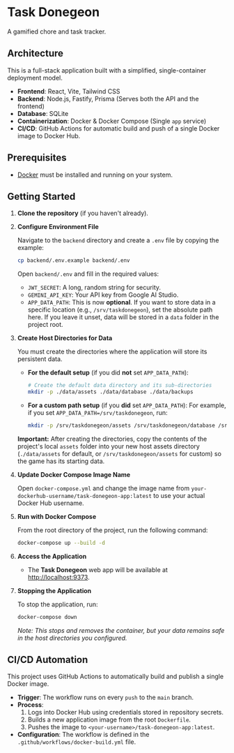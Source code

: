 # Task Donegeon

A gamified chore and task tracker.

## Architecture

This is a full-stack application built with a simplified, single-container deployment model.

- **Frontend**: React, Vite, Tailwind CSS
- **Backend**: Node.js, Fastify, Prisma (Serves both the API and the frontend)
- **Database**: SQLite
- **Containerization**: Docker & Docker Compose (Single `app` service)
- **CI/CD**: GitHub Actions for automatic build and push of a single Docker image to Docker Hub.

## Prerequisites

- [Docker](https://www.docker.com/get-started) must be installed and running on your system.

## Getting Started

1.  **Clone the repository** (if you haven't already).

2.  **Configure Environment File**

    Navigate to the `backend` directory and create a `.env` file by copying the example:

    ```bash
    cp backend/.env.example backend/.env
    ```

    Open `backend/.env` and fill in the required values:
    -   `JWT_SECRET`: A long, random string for security.
    -   `GEMINI_API_KEY`: Your API key from Google AI Studio.
    -   `APP_DATA_PATH`: This is now **optional**. If you want to store data in a specific location (e.g., `/srv/taskdonegeon`), set the absolute path here. If you leave it unset, data will be stored in a `data` folder in the project root.

3.  **Create Host Directories for Data**

    You must create the directories where the application will store its persistent data.
    
    -   **For the default setup** (if you did **not** set `APP_DATA_PATH`):
        ```bash
        # Create the default data directory and its sub-directories
        mkdir -p ./data/assets ./data/database ./data/backups
        ```

    -   **For a custom path setup** (if you **did** set `APP_DATA_PATH`):
        For example, if you set `APP_DATA_PATH=/srv/taskdonegeon`, run:
        ```bash
        mkdir -p /srv/taskdonegeon/assets /srv/taskdonegeon/database /srv/taskdonegeon/backups
        ```
    
    **Important:** After creating the directories, copy the contents of the project's local `assets` folder into your new host assets directory (`./data/assets` for default, or `/srv/taskdonegeon/assets` for custom) so the game has its starting data.

4.  **Update Docker Compose Image Name**

    Open `docker-compose.yml` and change the image name from `your-dockerhub-username/task-donegeon-app:latest` to use your actual Docker Hub username.

5.  **Run with Docker Compose**

    From the root directory of the project, run the following command:

    ```bash
    docker-compose up --build -d
    ```

6.  **Access the Application**

    - The **Task Donegeon** web app will be available at [http://localhost:9373](http://localhost:9373).

7.  **Stopping the Application**

    To stop the application, run:
    
    ```bash
    docker-compose down
    ```
    *Note: This stops and removes the container, but your data remains safe in the host directories you configured.*

## CI/CD Automation

This project uses GitHub Actions to automatically build and publish a single Docker image.

- **Trigger**: The workflow runs on every `push` to the `main` branch.
- **Process**:
  1. Logs into Docker Hub using credentials stored in repository secrets.
  2. Builds a new application image from the root `Dockerfile`.
  3. Pushes the image to `<your-username>/task-donegeon-app:latest`.
- **Configuration**: The workflow is defined in the `.github/workflows/docker-build.yml` file.